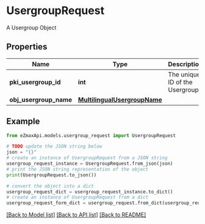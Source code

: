 # UsergroupRequest

A Usergroup Object

## Properties

Name | Type | Description | Notes
------------ | ------------- | ------------- | -------------
**pki_usergroup_id** | **int** | The unique ID of the Usergroup | [optional] 
**obj_usergroup_name** | [**MultilingualUsergroupName**](MultilingualUsergroupName.md) |  | 

## Example

```python
from eZmaxApi.models.usergroup_request import UsergroupRequest

# TODO update the JSON string below
json = "{}"
# create an instance of UsergroupRequest from a JSON string
usergroup_request_instance = UsergroupRequest.from_json(json)
# print the JSON string representation of the object
print(UsergroupRequest.to_json())

# convert the object into a dict
usergroup_request_dict = usergroup_request_instance.to_dict()
# create an instance of UsergroupRequest from a dict
usergroup_request_form_dict = usergroup_request.from_dict(usergroup_request_dict)
```
[[Back to Model list]](../README.md#documentation-for-models) [[Back to API list]](../README.md#documentation-for-api-endpoints) [[Back to README]](../README.md)



